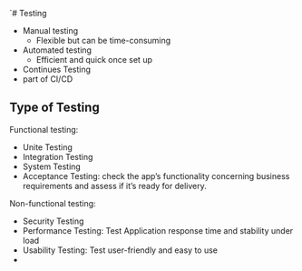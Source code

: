 `# Testing 
* Manual testing
  * Flexible but can be time-consuming
* Automated testing
  * Efficient and quick once set up
* Continues Testing
 * part of CI/CD
 
## Type of Testing 
Functional testing:
* Unite Testing
* Integration Testing
* System Testing
* Acceptance Testing: check the app’s functionality concerning business requirements and assess if it’s ready for delivery.

Non-functional testing:
* Security Testing
* Performance Testing: Test Application response time and stability under load
* Usability Testing: Test user-friendly and easy to use
* 
